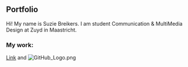 ## Portfolio

Hi! My name is Suzie Breikers. I am student Communication & MultiMedia Design at Zuyd in Maastricht.  

### My work:




[Link](url) and ![GitHub_Logo.png]()
